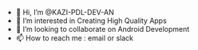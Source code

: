 - 👋 Hi, I’m @KAZI-PDL-DEV-AN
- 👀 I’m interested in Creating High Quality Apps
- 💞️ I’m looking to collaborate on Android Development
- 📫 How to reach me : email or slack

<!---
KAZI-PDL-DEV-AN/KAZI-PDL-DEV-AN is a ✨ special ✨ repository because its `README.md` (this file) appears on your GitHub profile.
You can click the Preview link to take a look at your changes.
--->

